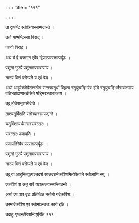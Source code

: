 +++
title = "१११"

+++

 

ता द्वाषष्टि स्तोत्रियास्सम्पद्यन्ते । 

ततो याष्षष्टिस्सा विराट् । 

पशवो विराट् । 

अथ ये द्वे यजमान एवैष द्विपात्परस्तात्पर्यूढः । 

पशूनां गुप्त्यै पशूनामपरावापाय । 

नास्य वित्तं परोप्यते य एवं वेद । 

अथो आहुरेकमेवैतत्स्तोत्रं सत्तच्चतुर्धा विहृत्य स्तुयुष्षड्भिरेव होत्रे
स्तुयुष्षड्भिर्मैत्रावरुणाय षड्भिर्ब्राह्मणाच्छंसिने षड्भिरच्छावाकाय ।

तदु होतैवानुशंसेदिति । 

ताश्चतुर्विंशति स्तोत्र्यास्सम्पद्यन्ते । 

चतुर्विंशत्यर्धमासस्संवत्सरः । 

संवत्सरः प्रजापतिः । 

प्रजापतिरेवैष परस्तात्पर्यूढः । 

पशूनां गुप्त्यै पशूनामपरावापाय । 

नास्य वित्तं परोप्यते य एवं वेद । 

तदु वा आहुस्त्रिवृत्पञ्चदशं सप्तदशमेकविंशमित्येवैतानि स्तोत्राणि स्युः ।

एकविंशं वा अनु सर्वे यज्ञक्रतवस्सन्तिष्ठन्ते । 

अथो एष वाव दृढः प्रतिष्ठित स्तोमो यदेकविंशः । 

तस्मादेकविंश एव स्तोमोऽन्ततः कार्य इति । 

तदाहुः पृष्ठरूपैरेवान्वियुरिति १११
